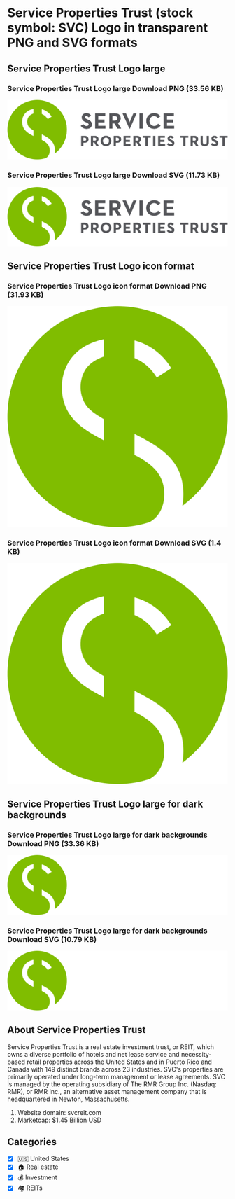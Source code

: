 # Service Properties Trust (stock symbol: SVC) Logo in transparent PNG and SVG formats

## Service Properties Trust Logo large

### Service Properties Trust Logo large Download PNG (33.56 KB)

![Service Properties Trust Logo large Download PNG (33.56 KB)](/img/orig/SVC_BIG-161f4d68.png)

### Service Properties Trust Logo large Download SVG (11.73 KB)

![Service Properties Trust Logo large Download SVG (11.73 KB)](/img/orig/SVC_BIG-e46e52b8.svg)

## Service Properties Trust Logo icon format

### Service Properties Trust Logo icon format Download PNG (31.93 KB)

![Service Properties Trust Logo icon format Download PNG (31.93 KB)](/img/orig/SVC-abcd31b3.png)

### Service Properties Trust Logo icon format Download SVG (1.4 KB)

![Service Properties Trust Logo icon format Download SVG (1.4 KB)](/img/orig/SVC-4ed81d34.svg)

## Service Properties Trust Logo large for dark backgrounds

### Service Properties Trust Logo large for dark backgrounds Download PNG (33.36 KB)

![Service Properties Trust Logo large for dark backgrounds Download PNG (33.36 KB)](/img/orig/SVC_BIG.D-4521b2cf.png)

### Service Properties Trust Logo large for dark backgrounds Download SVG (10.79 KB)

![Service Properties Trust Logo large for dark backgrounds Download SVG (10.79 KB)](/img/orig/SVC_BIG.D-ca7eec9d.svg)

## About Service Properties Trust

Service Properties Trust is a real estate investment trust, or REIT, which owns a diverse portfolio of hotels and net lease service and necessity-based retail properties across the United States and in Puerto Rico and Canada with 149 distinct brands across 23 industries. SVC's properties are primarily operated under long-term management or lease agreements. SVC is managed by the operating subsidiary of The RMR Group Inc. (Nasdaq: RMR), or RMR Inc., an alternative asset management company that is headquartered in Newton, Massachusetts.

1. Website domain: svcreit.com
2. Marketcap: $1.45 Billion USD


## Categories
- [x] 🇺🇸 United States
- [x] 🏠 Real estate
- [x] 💰 Investment
- [x] 🏘️ REITs

